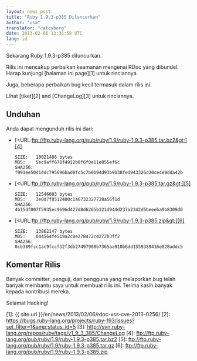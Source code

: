 ```yaml
---
layout: news_post
title: "Ruby 1.9.3-p385 Diluncurkan"
author: "usa"
translator: "catcyborg"
date: 2013-02-06 13:35:58 UTC
lang: id
---
```


Sekarang Ruby 1.9.3-p385 diluncurkan.

Rilis ini mencakup perbaikan keamanan mengenai RDoc yang dibundel. Harap kunjungi
[halaman ini page][1] untuk rinciannya.

Juga, beberapa perbaikan bug kecil termasuk dalam rilis ini.

Lihat [tiket][2] and [ChangeLog][3] untuk rinciannya.

## Unduhan

Anda dapat mengunduh rilis ini dari:

* [&lt;URL:ftp://ftp.ruby-lang.org/pub/ruby/1.9/ruby-1.9.3-p385.tar.bz2&gt;][4]

      SIZE:   10021486 bytes
      MD5:    5ec9aff670f4912b0f6f0e11e855ef6c
      SHA256: f991ee50414dc795696bad0fc5c7b0b94d93b9b38fed943326d20ce4e9dda42b

* [&lt;URL:ftp://ftp.ruby-lang.org/pub/ruby/1.9/ruby-1.9.3-p385.tar.gz&gt;][5]

      SIZE:   12546003 bytes
      MD5:    3e0d7f8512400c1a6732327728a56f1d
      SHA256: 4b15df007f5935ec9696d427d8d6265b121d944d237a2342d5beeeba9b8309d0

* [&lt;URL:ftp://ftp.ruby-lang.org/pub/ruby/1.9/ruby-1.9.3-p385.zip&gt;][6]

      SIZE:   13862147 bytes
      MD5:    044564fe519a2c8e278472c4272b3ff2
      SHA256: 0cb389fcc1ac9fccf32f3db27497908b7365aa910b6dd1559389416e828addc5

## Komentar Rilis

Banyak committer, penguji, dan pengguna yang melaporkan bug telah banyak membantu
saya untuk membuat rilis ini. Terima kasih banyak kepada kontribusi mereka.

Selamat Hacking!



[1]: {{ site.url }}/en/news/2013/02/06/rdoc-xss-cve-2013-0256/
[2]: https://bugs.ruby-lang.org/projects/ruby-193/issues?set_filter=1&amp;status_id=5
[3]: http://svn.ruby-lang.org/repos/ruby/tags/v1_9_3_385/ChangeLog
[4]: ftp://ftp.ruby-lang.org/pub/ruby/1.9/ruby-1.9.3-p385.tar.bz2
[5]: ftp://ftp.ruby-lang.org/pub/ruby/1.9/ruby-1.9.3-p385.tar.gz
[6]: ftp://ftp.ruby-lang.org/pub/ruby/1.9/ruby-1.9.3-p385.zip
